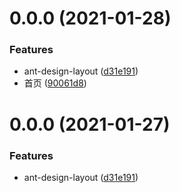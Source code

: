 # 0.0.0 (2021-01-28)

### Features

- ant-design-layout ([d31e191](https://github.com/EightDoor/react-admin-vite/commit/d31e191c9add89a1a56fb060d832eb459fcc26b1))
- 首页 ([90061d8](https://github.com/EightDoor/react-admin-vite/commit/90061d8d2a85cbfad3b44d96ad951f60895f5813))

# 0.0.0 (2021-01-27)

### Features

- ant-design-layout ([d31e191](https://github.com/EightDoor/react-admin-vite/commit/d31e191c9add89a1a56fb060d832eb459fcc26b1))
